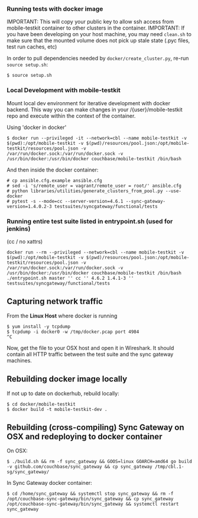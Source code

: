 ### Running tests with docker image

IMPORTANT: This will copy your public key to allow ssh access from mobile-testkit container to other clusters in the container.
IMPORTANT: If you have been developing on your host machine, you may need `clean.sh` to make sure that the mounted volume does not pick up stale state (.pyc files, test run caches, etc)

In order to pull dependencies needed by `docker/create_cluster.py`, re-run `source setup.sh`:

```
$ source setup.sh
```

### Local Development with mobile-testkit

Mount local dev environment for iterative development with docker backend. This way you can make changes in your /{user}/mobile-testkit repo and execute within the context of the container.

Using 'docker in docker'

```
$ docker run --privileged -it --network=cbl --name mobile-testkit -v $(pwd):/opt/mobile-testkit -v $(pwd)/resources/pool.json:/opt/mobile-testkit/resources/pool.json -v /var/run/docker.sock:/var/run/docker.sock -v /usr/bin/docker:/usr/bin/docker couchbase/mobile-testkit /bin/bash
```

And then inside the docker container:

```
# cp ansible.cfg.example ansible.cfg
# sed -i 's/remote_user = vagrant/remote_user = root/' ansible.cfg
# python libraries/utilities/generate_clusters_from_pool.py --use-docker
# pytest -s --mode=cc --server-version=4.6.1 --sync-gateway-version=1.4.0.2-3 testsuites/syncgateway/functional/tests
```

### Running entire test suite listed in entrypoint.sh (used for jenkins)

(cc / no xattrs)
```
docker run --rm --privileged --network=cbl --name mobile-testkit -v $(pwd):/opt/mobile-testkit -v $(pwd)/resources/pool.json:/opt/mobile-testkit/resources/pool.json -v /var/run/docker.sock:/var/run/docker.sock -v /usr/bin/docker:/usr/bin/docker couchbase/mobile-testkit /bin/bash ./entrypoint.sh master '' cc '' 4.6.2 1.4.1-3 '' testsuites/syncgateway/functional/tests
```

## Capturing network traffic

From the **Linux Host** where docker is running

```
$ yum install -y tcpdump
$ tcpdump -i docker0 -w /tmp/docker.pcap port 4984
^C
```

Now, get the file to your OSX host and open it in Wireshark.  It should contain all HTTP traffic between the test suite and the sync gateway machines.


## Rebuilding docker image locally

If not up to date on dockerhub, rebuild locally:

```
$ cd docker/mobile-testkit
$ docker build -t mobile-testkit-dev .
```

## Rebuilding (cross-compiling) Sync Gateway on OSX and redeploying to docker container

On OSX:

```
$ ./build.sh && rm -f sync_gateway && GOOS=linux GOARCH=amd64 go build -v github.com/couchbase/sync_gateway && cp sync_gateway /tmp/cbl.1-sg/sync_gateway/
```

In Sync Gateway docker container:

```
$ cd /home/sync_gateway && systemctl stop sync_gateway && rm -f /opt/couchbase-sync-gateway/bin/sync_gateway && cp sync_gateway /opt/couchbase-sync-gateway/bin/sync_gateway && systemctl restart sync_gateway
```
